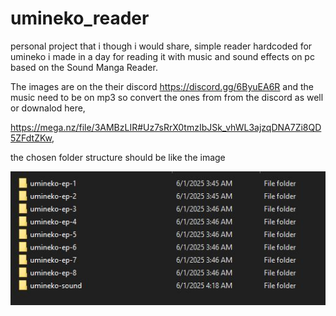 # umineko_reader

personal project that i though i would share, simple reader hardcoded for umineko i made in a day for reading it with music and sound effects on pc based on the Sound Manga Reader. 

The images are on the their discord https://discord.gg/6ByuEA6R and the music need to be on mp3 so convert the ones from from the discord as well or downalod here, 

https://mega.nz/file/3AMBzLIR#Uz7sRrX0tmzIbJSk_vhWL3ajzqDNA7Zi8QD5ZFdtZKw, 

the chosen folder structure should be like the image 

![Example Image](Example.jpg)
